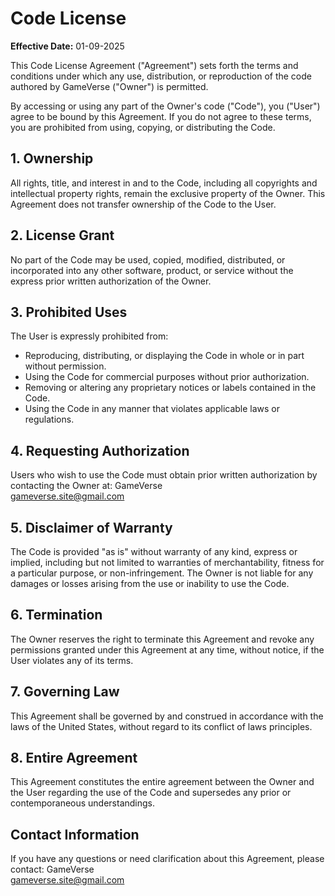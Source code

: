 # Code License

**Effective Date:** 01-09-2025

This Code License Agreement ("Agreement") sets forth the terms and conditions under which any use, distribution, or reproduction of the code authored by GameVerse ("Owner") is permitted.

By accessing or using any part of the Owner's code ("Code"), you ("User") agree to be bound by this Agreement. If you do not agree to these terms, you are prohibited from using, copying, or distributing the Code.

## 1. Ownership

All rights, title, and interest in and to the Code, including all copyrights and intellectual property rights, remain the exclusive property of the Owner. This Agreement does not transfer ownership of the Code to the User.

## 2. License Grant

No part of the Code may be used, copied, modified, distributed, or incorporated into any other software, product, or service without the express prior written authorization of the Owner.

## 3. Prohibited Uses

The User is expressly prohibited from:

- Reproducing, distributing, or displaying the Code in whole or in part without permission.
- Using the Code for commercial purposes without prior authorization.
- Removing or altering any proprietary notices or labels contained in the Code.
- Using the Code in any manner that violates applicable laws or regulations.

## 4. Requesting Authorization

Users who wish to use the Code must obtain prior written authorization by contacting the Owner at:
GameVerse  
[gameverse.site@gmail.com](mailto:gameverse.site@gmail.com)

## 5. Disclaimer of Warranty

The Code is provided "as is" without warranty of any kind, express or implied, including but not limited to warranties of merchantability, fitness for a particular purpose, or non-infringement. The Owner is not liable for any damages or losses arising from the use or inability to use the Code.

## 6. Termination

The Owner reserves the right to terminate this Agreement and revoke any permissions granted under this Agreement at any time, without notice, if the User violates any of its terms.

## 7. Governing Law

This Agreement shall be governed by and construed in accordance with the laws of the United States, without regard to its conflict of laws principles.

## 8. Entire Agreement

This Agreement constitutes the entire agreement between the Owner and the User regarding the use of the Code and supersedes any prior or contemporaneous understandings.

## Contact Information

If you have any questions or need clarification about this Agreement, please contact:
GameVerse  
[gameverse.site@gmail.com](mailto:gameverse.site@gmail.com)
